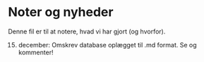 # Noter og nyheder

Denne fil er til at notere, hvad vi har gjort (og hvorfor).

15. december: Omskrev database oplægget til .md format. Se og kommenter!

